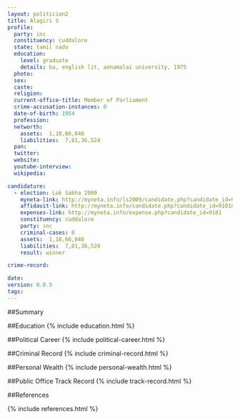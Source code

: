 ```yaml
---
layout: politician2
title: Alagiri S
profile: 
  party: inc
  constituency: cuddalore
  state: tamil nadu
  education: 
    level: graduate
    details: ba, english lit, annamalai university, 1975
  photo: 
  sex: 
  caste: 
  religion: 
  current-office-title: Member of Parliament
  crime-accusation-instances: 0
  date-of-birth: 1954
  profession: 
  networth: 
    assets:  1,18,66,846
    liabilities:  7,81,36,524
  pan: 
  twitter: 
  website: 
  youtube-interview: 
  wikipedia: 

candidature: 
  - election: Lok Sabha 2009
    myneta-link: http://myneta.info/ls2009/candidate.php?candidate_id=9101
    affidavit-link: http://myneta.info/candidate.php?candidate_id=9101&scan=original
    expenses-link: http://myneta.info/expense.php?candidate_id=9101
    constituency: cuddalore 
    party: inc
    criminal-cases: 0
    assets:  1,18,66,846
    liabilities:  7,81,36,524
    result: winner 

crime-record: 

date: 
version: 0.0.5
tags: 
---
```

##Summary


##Education
{% include education.html %}


##Political Career
{% include political-career.html %}


##Criminal Record
{% include criminal-record.html %}


##Personal Wealth
{% include personal-wealth.html %}


##Public Office Track Record
{% include track-record.html %}


##References


{% include references.html %}